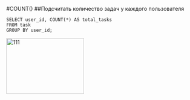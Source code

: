 #COUNT()
##Подсчитать количество задач у каждого пользователя
```
SELECT user_id, COUNT(*) AS total_tasks
FROM task
GROUP BY user_id;
```

<img width="205" height="148" alt="111" src="https://github.com/user-attachments/assets/1e6e7980-d445-4f61-bca8-3be21562f35d" />
